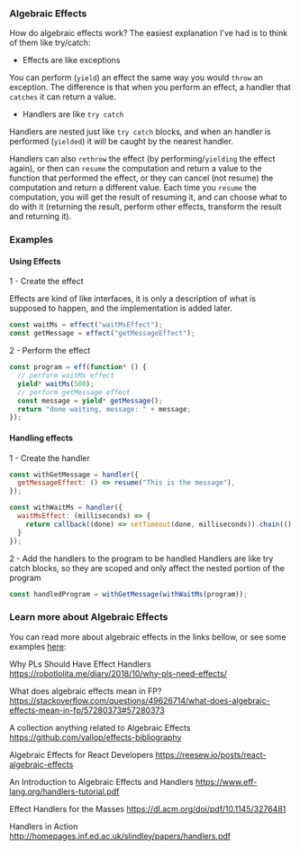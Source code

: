 ### Algebraic Effects
How do algebraic effects work? The easiest explanation I've had is to think of them like try/catch:

- Effects are like exceptions

You can perform (`yield`) an effect the same way you would `throw` an exception. The difference is that when you perform an effect, a handler that `catches` it can return a value.

- Handlers are like `try catch`

Handlers are nested just like `try catch` blocks, and when an handler is performed (`yielded`) it will be caught by the nearest handler.

Handlers can also `rethrow` the effect (by performing/`yielding` the effect again), or then can `resume` the computation and return a value to the function that performed the effect, or they can cancel (not resume) the computation and return a different value. Each time you `resume` the computation, you will get the result of resuming it, and can choose what to do with it (returning the result, perform other effects, transform the result and returning it).

### Examples

#### Using Effects

1 - Create the effect

Effects are kind of like interfaces, it is only a description of what is supposed to happen, and the implementation is added later.

```javascript
const waitMs = effect("waitMsEffect");
const getMessage = effect("getMessageEffect");
```

2 - Perform the effect

```javascript
const program = eff(function* () {
  // perform waitMs effect
  yield* waitMs(500);
  // perform getMessage effect
  const message = yield* getMessage();
  return "done waiting, message: " + message;
});
```

#### Handling effects

1 - Create the handler

```javascript
const withGetMessage = handler({
  getMessageEffect: () => resume("This is the message"),
});

const withWaitMs = handler({
  waitMsEffect: (milliseconds) => {
    return callback((done) => setTimeout(done, milliseconds)).chain(() => resume())
  }
});
```

2 - Add the handlers to the program to be handled
Handlers are like try catch blocks, so they are scoped and only affect the nested portion of the program

```javascript
const handledProgram = withGetMessage(withWaitMs(program));
```


### Learn more about Algebraic Effects

You can read more about algebraic effects in the links bellow, or see some examples <a href="https://nythrox.github.io/effects.js/#/basics?id=learn-more-about-algebraic-effects">here</a>:

Why PLs Should Have Effect Handlers
https://robotlolita.me/diary/2018/10/why-pls-need-effects/

What does algebraic effects mean in FP?
https://stackoverflow.com/questions/49626714/what-does-algebraic-effects-mean-in-fp/57280373#57280373

A collection anything related to Algebraic Effects
https://github.com/yallop/effects-bibliography

Algebraic Effects for React Developers
https://reesew.io/posts/react-algebraic-effects

An Introduction to Algebraic Effects and Handlers
https://www.eff-lang.org/handlers-tutorial.pdf

Effect Handlers for the Masses
https://dl.acm.org/doi/pdf/10.1145/3276481

Handlers in Action
http://homepages.inf.ed.ac.uk/slindley/papers/handlers.pdf
